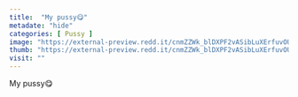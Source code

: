 ```yaml
---
title:  "My pussy😋"
metadate: "hide"
categories: [ Pussy ]
image: "https://external-preview.redd.it/cnmZZWk_blDXPF2vASibLuXErfuvOUUPUdMGyMHzsSM.jpg?auto=webp&s=2311268b2db7205a6feafa5cb0c37f3e1b215fa9"
thumb: "https://external-preview.redd.it/cnmZZWk_blDXPF2vASibLuXErfuvOUUPUdMGyMHzsSM.jpg?width=1080&crop=smart&auto=webp&s=6691fdee97b555cad7ca493828ea2636bd910b17"
visit: ""
---
```

My pussy😋
